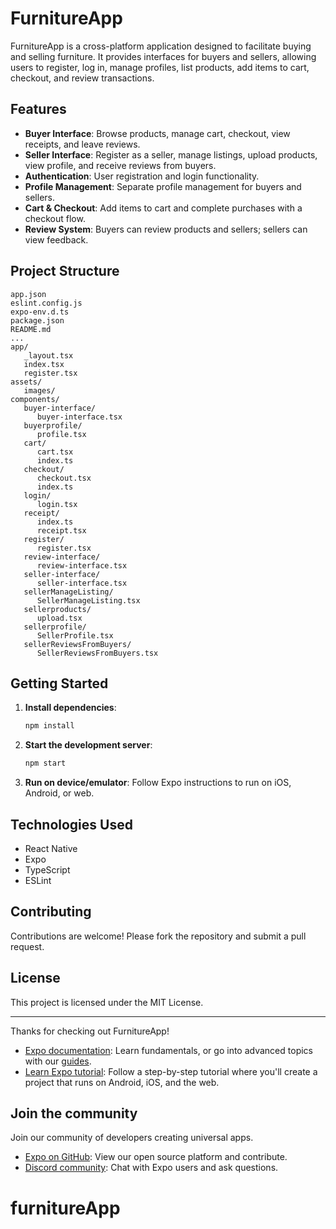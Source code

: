 
# FurnitureApp

FurnitureApp is a cross-platform application designed to facilitate buying and selling furniture. It provides interfaces for buyers and sellers, allowing users to register, log in, manage profiles, list products, add items to cart, checkout, and review transactions.

## Features

- **Buyer Interface**: Browse products, manage cart, checkout, view receipts, and leave reviews.
- **Seller Interface**: Register as a seller, manage listings, upload products, view profile, and receive reviews from buyers.
- **Authentication**: User registration and login functionality.
- **Profile Management**: Separate profile management for buyers and sellers.
- **Cart & Checkout**: Add items to cart and complete purchases with a checkout flow.
- **Review System**: Buyers can review products and sellers; sellers can view feedback.

## Project Structure

```
app.json
eslint.config.js
expo-env.d.ts
package.json
README.md
... 
app/
   _layout.tsx
   index.tsx
   register.tsx
assets/
   images/
components/
   buyer-interface/
      buyer-interface.tsx
   buyerprofile/
      profile.tsx
   cart/
      cart.tsx
      index.ts
   checkout/
      checkout.tsx
      index.ts
   login/
      login.tsx
   receipt/
      index.ts
      receipt.tsx
   register/
      register.tsx
   review-interface/
      review-interface.tsx
   seller-interface/
      seller-interface.tsx
   sellerManageListing/
      SellerManageListing.tsx
   sellerproducts/
      upload.tsx
   sellerprofile/
      SellerProfile.tsx
   sellerReviewsFromBuyers/
      SellerReviewsFromBuyers.tsx
```

## Getting Started

1. **Install dependencies**:
    ```sh
    npm install
    ```
2. **Start the development server**:
    ```sh
    npm start
    ```
3. **Run on device/emulator**:
    Follow Expo instructions to run on iOS, Android, or web.

## Technologies Used

- React Native
- Expo
- TypeScript
- ESLint

## Contributing

Contributions are welcome! Please fork the repository and submit a pull request.

## License

This project is licensed under the MIT License.

---
Thanks for checking out FurnitureApp!

- [Expo documentation](https://docs.expo.dev/): Learn fundamentals, or go into advanced topics with our [guides](https://docs.expo.dev/guides).
- [Learn Expo tutorial](https://docs.expo.dev/tutorial/introduction/): Follow a step-by-step tutorial where you'll create a project that runs on Android, iOS, and the web.

## Join the community

Join our community of developers creating universal apps.

- [Expo on GitHub](https://github.com/expo/expo): View our open source platform and contribute.
- [Discord community](https://chat.expo.dev): Chat with Expo users and ask questions.
# furnitureApp
